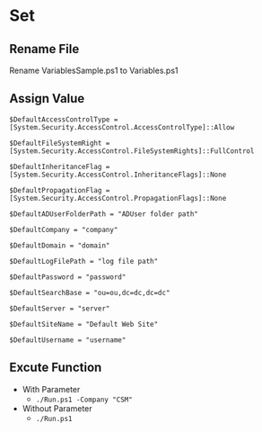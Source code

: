# Set
## Rename File
Rename VariablesSample.ps1 to Variables.ps1

## Assign Value
```
$DefaultAccessControlType = [System.Security.AccessControl.AccessControlType]::Allow

$DefaultFileSystemRight = [System.Security.AccessControl.FileSystemRights]::FullControl

$DefaultInheritanceFlag = [System.Security.AccessControl.InheritanceFlags]::None

$DefaultPropagationFlag = [System.Security.AccessControl.PropagationFlags]::None

$DefaultADUserFolderPath = "ADUser folder path"

$DefaultCompany = "company"

$DefaultDomain = "domain"

$DefaultLogFilePath = "log file path"

$DefaultPassword = "password"

$DefaultSearchBase = "ou=ou,dc=dc,dc=dc"

$DefaultServer = "server"

$DefaultSiteName = "Default Web Site"

$DefaultUsername = "username"
```

## Excute Function
- With Parameter
	- `./Run.ps1 -Company "CSM"`
- Without Parameter
	- `./Run.ps1`
